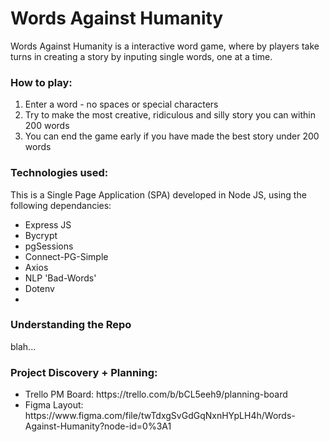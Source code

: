 <h1>Words Against Humanity</h1>

Words Against Humanity is a interactive word game, where by players take turns in creating a story by inputing single words, one at a time. 

<h3>How to play:</h3>
<ol>
    <li>Enter a word - no spaces or special characters</li>
    <li>Try to make the most creative, ridiculous and silly story you can within 200 words</li>
    <li>You can end the game early if you have made the best story under 200 words</li>
</ol> 

<h3>Technologies used:</h3>
This is a Single Page Application (SPA) developed in Node JS, using the following dependancies:

<ul>
    <li>Express JS</li>
    <li>Bycrypt</li>
    <li>pgSessions</li>
    <li>Connect-PG-Simple</li>
    <li>Axios</li>
    <li>NLP 'Bad-Words'</li>
    <li>Dotenv</li>
    <li></li>
</ul>

<h3>Understanding the Repo</h3>

blah...

<h3>Project Discovery + Planning:</h3>
<ul>
    <li>Trello PM Board: https://trello.com/b/bCL5eeh9/planning-board</li>
    <li>Figma Layout: https://www.figma.com/file/twTdxgSvGdGqNxnHYpLH4h/Words-Against-Humanity?node-id=0%3A1</li>
</ul>